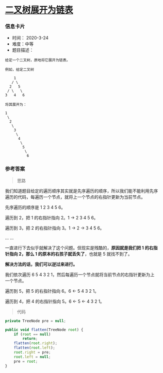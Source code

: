 # [二叉树展开为链表](https://leetcode-cn.com/problems/flatten-binary-tree-to-linked-list/)

### 信息卡片

- 时间： 2020-3-24
- 难度：中等
- 题目描述：

```
给定一个二叉树，原地将它展开为链表。

例如，给定二叉树

    1
   / \
  2   5
 / \   \
3   4   6

将其展开为：

1
 \
  2
   \
    3
     \
      4
       \
        5
         \
          6
```



### 参考答案

> 思路

我们知道题目给定的遍历顺序其实就是先序遍历的顺序，所以我们能不能利用先序遍历的代码，每遍历一个节点，就将上一个节点的右指针更新为当前节点。

先序遍历的顺序是 1 2 3 4 5 6。

遍历到 2，把 1 的右指针指向 2。1 -> 2 3 4 5 6。

遍历到 3，把 2 的右指针指向 3。1 -> 2 -> 3 4 5 6。

... ...

一直进行下去似乎就解决了这个问题。但现实是残酷的，**原因就是我们把 1 的右指针指向 2，那么 1 的原本的右孩子就丢失了**，也就是 5 就找不到了。

**解决方法的话，我们可以逆过来进行。**

我们依次遍历 6 5 4 3 2 1，然后每遍历一个节点就将当前节点的右指针更新为上一个节点。

遍历到 5，把 5 的右指针指向 6。6 <- 5 4 3 2 1。

遍历到 4，把 4 的右指针指向 5。6 <- 5 <- 4 3 2 1。



> 代码

```js
private TreeNode pre = null;

public void flatten(TreeNode root) {
    if (root == null)
        return;
    flatten(root.right);
    flatten(root.left);
    root.right = pre;
    root.left = null;
    pre = root;
}

```



